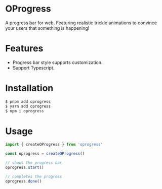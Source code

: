 # OProgress

A progress bar for web. Featuring realistic trickle animations to convince your users that something is happening!

# Features

- Progress bar style supports customization.
- Support Typescript.

# Installation

```bash
$ pnpm add oprogress
$ yarn add oprogress
$ npm i oprogress
```

# Usage

```ts
import { createOProgress } from 'oprogress'

const oprogress = createOProgress()

// shows the progress bar
oprogress.start()

// completes the progress
oprogress.done()
```


